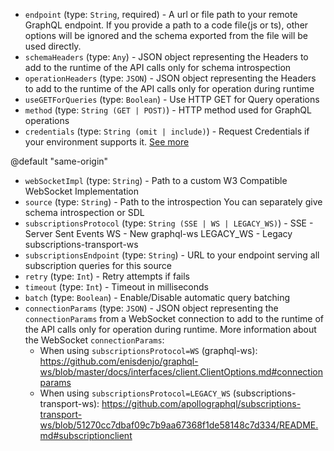 
* `endpoint` (type: `String`, required) - A url or file path to your remote GraphQL endpoint.
If you provide a path to a code file(js or ts),
other options will be ignored and the schema exported from the file will be used directly.
* `schemaHeaders` (type: `Any`) - JSON object representing the Headers to add to the runtime of the API calls only for schema introspection
* `operationHeaders` (type: `JSON`) - JSON object representing the Headers to add to the runtime of the API calls only for operation during runtime
* `useGETForQueries` (type: `Boolean`) - Use HTTP GET for Query operations
* `method` (type: `String (GET | POST)`) - HTTP method used for GraphQL operations
* `credentials` (type: `String (omit | include)`) - Request Credentials if your environment supports it.
[See more](https://developer.mozilla.org/en-US/docs/Web/API/Request/credentials)

@default "same-origin"
* `webSocketImpl` (type: `String`) - Path to a custom W3 Compatible WebSocket Implementation
* `source` (type: `String`) - Path to the introspection
You can separately give schema introspection or SDL
* `subscriptionsProtocol` (type: `String (SSE | WS | LEGACY_WS)`) - SSE - Server Sent Events
WS - New graphql-ws
LEGACY_WS - Legacy subscriptions-transport-ws
* `subscriptionsEndpoint` (type: `String`) - URL to your endpoint serving all subscription queries for this source
* `retry` (type: `Int`) - Retry attempts if fails
* `timeout` (type: `Int`) - Timeout in milliseconds
* `batch` (type: `Boolean`) - Enable/Disable automatic query batching
* `connectionParams` (type: `JSON`) - JSON object representing the `connectionParams` from a WebSocket connection to add to the runtime of the API calls only for operation during runtime.
More information about the WebSocket `connectionParams`:
  - When using `subscriptionsProtocol=WS` (graphql-ws): https://github.com/enisdenjo/graphql-ws/blob/master/docs/interfaces/client.ClientOptions.md#connectionparams
  - When using `subscriptionsProtocol=LEGACY_WS` (subscriptions-transport-ws): https://github.com/apollographql/subscriptions-transport-ws/blob/51270cc7dbaf09c7b9aa67368f1de58148c7d334/README.md#subscriptionclient